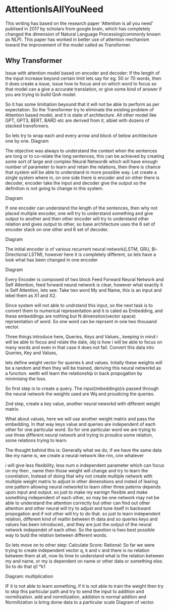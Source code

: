 # AttentionIsAllYouNeed

This writing has based on the research paper 'Attention is all you need' publised in 2017 by scholars from google brain, which has completely changed the dimension 
of Natural Language Processing(commonly known as NLP). This paper has worked in better use of attention mechanism toward the improvement of the model called as Transformer.

## Why Transformer

Issue with attention model based on encoder and decoder:
If the length of the input increase beyond certain limit lets say for eg. 50 or 70 words, then
it does create a issue, issue how to focus and on which word to focus so that model can
a give a accurate translation, or give some kind of answer if you are trying to build
QnA  model.

So it has some limitiation beyound that it will not be able to perform as per expectation.
So the Transformer try to eliminate the existing problem of Attention based model,
and it is state of architecture.
All other model like GPT, GPT3, BERT, BARD etc are derived from it, albiet with dozens of stacked transfomers.

So lets try to wrap each and every arrow and block of below architecture one by one.
Diagram

The objective was always to understand the context when the sentences are long or to co-relate the long sentences, 
this can be achieved by creating some sort of large and complex Neural Networdk which will have enough number of parameter to learn and retain the relations,
then there is chance that system will be able to understand in more possible way.
Let create a single system where in, on one side there is encoder and on other there is decoder,
encoder take the input and decoder give the output so the definition is not going to change in this 
system.

Diagram

If one encoder can understand the length of the sentences, then why not placed multiple encoder, one will try to understand something and give output to another and then other encoder 
will try to understand other relation and gives output to other, so base architecture uses the 6 set of encoder stack on one other and 6 set of decoder.


Diagram

The initial encoder is of various recurrent neural network(LSTM, GRU, Bi-Directional LSTM), however here it is completely
different, so lets have a look what has been changed in one encoder

Diagram

Every Encoder is composed of two block Feed Forward Neural Network and Self Attention,
feed forward neural network is clear, however what exactly it is Self Attention, lets see:
Take two word My and Name, this is an input and lebel them as X1 and X2.

Since system will not able to undrstand this input, so the next task is to convert them to
numerical representation and it is caled as Embedding, and these embeddings are nothing but 
N dimenstion(vector space) reprsentation of word. So one word can be reprsent in one two thousand vector.

Three things introduce here, Queries, Keys and Values., keeping in mind i will be able to focus
and relate the date, obj is how i will be able to focus on many words and even in that case it does not fail.
Convert this data into Queries, Key and Values, 

lets define weight vector  for queries k and values. Initally these weights will be a random and then they will be trained, deriving this neural networkd as a function. weith will 
learn the relationship in back propogation by minimising the loss.

So first step is to create a query. The input(imbeddings)is passed through the neural 
network the weights used are Wq and proudcing the queries.

2nd step, create a key value, another neural neworkd with different weight matrix.

What about values, here we will use another weight matrix and pass the embedding.
In that way keys value and queries are independent of each other for one particular word.
So for one particular word we are trying to use three different neural network and
trying to proudce some relation, some relations trying to learn.

The thought behind this is:
Generally what we do, if we have the same data like my name is, we create a neural network
like rnn, cnn whatever

i will give less flexibility, less num o independent parameter which can focus on my then , name
then those weight will change and try to learn the coorelation, 
Instead of doing that why not create multiple network with multiple weight matrix
 to adjust in other dimenstions and insted of learing one pattern allowing neural networkd
 to learn other three paterns depends upon input and output. so just to make my earnign 
 flexible and make something independent of each other, so may be one network may 
 not be able to understand the attention correctly but other can find out other attention
 and other neural will try to adjust and tune itself in backward propogation and if not 
 other will try to do that. so just to learn independent relation, different kind of realtin between th data and so 
 queries keys and values has been introduced., and they are just the output of the neural
 network independet of each other. So the question is hwo best possible way to buld the
 relation between different words.

  So lets move on to other step:
 Calculate Score:
 Rational: So far we were trying to create independent vector q, k and v and there 
 is no relation between them at all, now its time to understand what is the relation
 between my and name, or my is dependent on name or other data or something else.
So to do that q1 *k1

Diagram: multiplication

IF it is not able to learn something, if it is not able to train the weight
 then try to skip this particular path and try to send the input to addition and 
 normilization. add and normilization, addidion is normal additon and
 Normilization is bring donw data to a particular scale
Diagram of vector.

